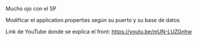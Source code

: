 Mucho ojo con el SP

Modificar el application.properties según su puerto y su base de datos

Link de YouTube donde se explica el front: https://youtu.be/mUN-LUZGnhw
